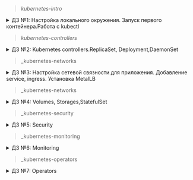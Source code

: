 > _kubernetes-intro_
<details>
  <summary>ДЗ №1: Настройка локального окружения. Запуск первого контейнера.Работа с kubectl</summary>

### Задание 1
Разберитесь почему все pod в namespace kube-system восстановились после удаления. Укажите причину в описании PR

`core-dns`- контроллер ReplicaSet создает новый pod при его отсутствии.

`kube-proxy` - контроллер DaemonSet создает новый pod при его отсутствии 

`etcd-minikube`,`kube-controller-manager-minikube``kube-apiserver`,`kube-scheduler-minikube`- управляются Node/minikube.

### Задание 2
- создан Dockerfile для nginx
- создан манифест web-pod.yaml

### Задание 3 (Задание со *)
- создан манифест frontend-pod-healthy.yaml в котором добавлены необходимые переменные
</details>

> _kubernetes-controllers_
<details>
  <summary>ДЗ №2: Kubernetes controllers.ReplicaSet, Deployment,DaemonSet</summary>
### Задание 1
- применен манифест replicaset для frontend, отсутствовал раздел selector, манифест дополнен
### Задание 2
- изменен образ приложения в манифесте.
- приминен обновленный манифест.
- Вопрос: почему поды не пересоздались? Ответ: потому что replicaset следит только за количеством запущенных подов.
### Задание 3
- создан и применен манифест для replicaset и deployments микросервиса paymentService
### Задание 4 (Задание со *)
- созданы два манифеста blue-green и Reverse Rolling Update
### Задание 5
- создан манифест deployment для frontend с пробами
### Задача 6 (Задание со **)
- создан манифест DaemonSet для node-exporter, доплнен условием для развертывания на master нодах
</details>

> _kubernetes-networks
<details>
  <summary> ДЗ №3: Настройка сетевой связности для приложения. Добавление service, ingress. Установка MetalLB</summary>
### Задание №1
- настроен и применен web-pod.yaml
- вопрос: Почему следующая конфигурация валидна, но не имеет смысла?
~~~yaml
livenessProbe:
  exec:
    command:
      - 'sh'
      - '-c'
      - 'ps aux | grep my_web_server_process'
- Ответ: всегда возвращает 0, так как в выводе всегда есть сам grep. Можно поправить, добавив grep в исключения: | grep -v grep

### Задание №2
- создан и настроен манифест deployment web-deploy.yaml для web
- создан и настроен манифест services web-svc-cip.yaml

### Задание №3
- включен режим ipvs в minikube

### Задание №4
- установлен MetalLB
- настроен балансировщик metallb-config.yaml web-svc-lb.yaml

### Задание №5 (Задание со *)
- создан манифест сервиса coredns/dns-svc-metallb.yml

### Задание №6
- задеплоен ingress-nginx
- создан nginx-lb.yaml
- создан headless-сервис web-svc-headless.yaml
- создан ingress-proxy web-ingress.yaml

### Задание №7 (Задание с **)
- задеплоен Dashboard kube-dashboard.yaml
- создан и задеплоен манифест dashboard-ingress.yaml

### Задание №8 (Задание с **)
- манифесты в ./canary
</details>

> _kubernetes-networks
<details>
  <summary> ДЗ №4: Volumes, Storages,StatefulSet</summary>
  
### Задание №1
- применен minio-statefulset.yaml
- применен minio-headlessservice.yaml

### Задание №2
- создан и применен манифест секретов (base64 кодировка) secrets-minio.yaml
- minio-statefulset.yaml настроен на использование секретов
</details>

> _kubernetes-security
<details>
  <summary> ДЗ №5: Security</summary>
  
### Задание №1
- создан и применен манифест для sa bob с привязкой роли admin для всего кластера: 01_sa-bob-cluster-admin.yaml
- создан и применен манифест для sa dave: 02_sa-dave-na.yaml

### Задание №2
- создан и применен манифест для создания ns prometheus: 01_ns-prometheus.yaml
- создан и применен манифест для создания sa carol в ns prometheus: 02_sa-carol.yaml
- создан и применен манифест для  возможности всем Service Account в Namespace prometheus делать get , list , watch в отношении Pods всего кластера: 03_cr-bindings.yaml

### Задание №3
- создан и применен манифест для создания ns dev: 01_ns-dev.yaml
- создан и применен манифест для создания sa jane в ns dev: 02_sa-jane.yaml
- создан и применен манифест для sa jane с привязкой роли admin в рамках Namespace dev: 03_sa-jane-admin-role.yaml
- создан и применен манифест для создания sa ken в ns dev: 04_sa-ken.yaml
- создан и применен манифест для sa ken с привязкой роли view в рамках Namespace dev: 05_sa-ken-view-role.yaml

</details>

> _kubernetes-monitoring
<details>
  <summary> ДЗ №6: Monitoring</summary>
### Задание
- развернут клстер KIND
- развернут helm chart prometheus: helm install kind-prometheus prometheus-community/kube-prometheus-stack
- создан и запушен образ nginx с конфигом метрик
- создан и задеплоен манифест deployments для nginx и nginx-exporter
- создан и задеплоен манифест service для nginx и nginx-export
- создан и задеплоен манифест ServiceMonitor prometheus для получения метрик с nginx-exporter
- зашли в грфану - настроили дашборд с графиками для nginx (grafana.png)
</details>

> _kubernetes-operators
<details>
  <summary> ДЗ №7: Operators</summary>
### Задание
- создан CustomResource и CustomResourceDefinition
- создана логика для mysql оператора, собран образ оператора
- созданы и применены service-account.yml role.yml role-binding.yml deploy-operator.yml
- проведены проверки работы
- Вывод команд:
...
 `kubectl get jobs.batch`
` NAME                         COMPLETIONS   DURATION   AGE`
` backup-mysql-instance-job    1/1           5s         2m13s`
` restore-mysql-instance-job   1/1           62s        67s`

` export MYSQLPOD=$(kubectl get pods -l app=mysql-instance -o jsonpath="{.items[*].metadata.name}")`
` kubectl exec -it $MYSQLPOD -- mysql -potuspassword -e "select * from test;" otus-database`
` mysql: [Warning] Using a password on the command line interface can be insecure.`
` +----+-------------+`
` | id | name        |`
` +----+-------------+`
` |  1 | some data   |`
` |  2 | some data-2 |`
` +----+-------------+`
</details>
